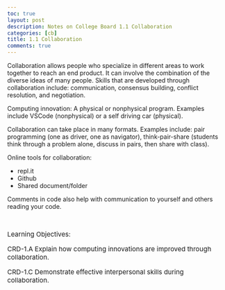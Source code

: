 ```yaml
---
toc: true
layout: post
description: Notes on College Board 1.1 Collaboration
categories: [cb]
title: 1.1 Collaboration
comments: true
---
```


Collaboration allows people who specialize in different areas to work together to reach an end product. It can involve the combination of the diverse ideas of many people. Skills that are developed through collaboration include: communication, consensus building, conflict resolution, and negotiation. 

Computing innovation: A physical or nonphysical program. Examples include VSCode (nonphysical) or a self driving car (physical).

Collaboration can take place in many formats. Examples include: pair programming (one as driver, one as navigator), think-pair-share (students think through a problem alone, discuss in pairs, then share with class).

Online tools for collaboration: 
* repl.it
* Github
* Shared document/folder

Comments in code also help with communication to yourself and others reading your code. 


<br> 

<p style="font-size: 15px">Learning Objectives:</p>
<p style="font-size: 15px">CRD-1.A Explain how computing innovations are improved through collaboration.</p>
<p style="font-size: 15px">CRD-1.C Demonstrate effective interpersonal skills during collaboration.</p>